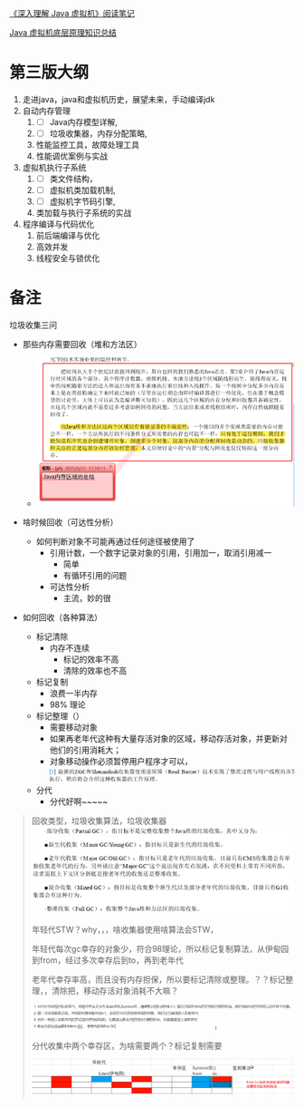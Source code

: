 [《深入理解 Java 虚拟机》阅读笔记](https://github.com/TangBean/understanding-the-jvm)

[Java 虚拟机底层原理知识总结](https://github.com/doocs/jvm)



# 第三版大纲

1. 走进java，java和虚拟机历史，展望未来，手动编译jdk
2. 自动内存管理
   1. - [ ] Java内存模型详解,
   2. - [ ] 垃圾收集器，内存分配策略,
   3. 性能监控工具，故障处理工具
   4. 性能调优案例与实战
3. 虚拟机执行子系统
   1. - [ ] 类文件结构，
   2. - [ ] 虚拟机类加载机制,
   3. - [ ] 虚拟机字节码引擎,
   4. 类加载与执行子系统的实战
4. 程序编译与代码优化
   1. 前后端编译与优化
   2. 高效并发
   3. 线程安全与锁优化

# 备注

垃圾收集三问

- 那些内存需要回收（堆和方法区）
  - ![image-20220621112105233](../../.image/image-20220621112105233.png)

- 啥时候回收（可达性分析）
  - 如何判断对象不可能再通过任何途径被使用了
    - 引用计数，一个数字记录对象的引用，引用加一，取消引用减一
      - 简单
      - 有循环引用的问题
    - 可达性分析
      - 主流，妙的很
- 如何回收（各种算法）
  - 标记清除
    - 内存不连续
      - 标记的效率不高
      - 清除的效率也不高
  - 标记复制
    - 浪费一半内存
    - 98% 理论
  - 标记整理（）
    - 需要移动对象
    - 如果再老年代这种有大量存活对象的区域，移动存活对象，并更新对他们的引用消耗大；
    - 对象移动操作必须暂停用户程序才可以，
      ![image-20220621135849166](../../.image/image-20220621135849166.png)
  - 分代
    - 分代好啊~~~~~

> 回收类型，垃圾收集算法，垃圾收集器
> ![image-20220621142434213](../../.image/image-20220621142434213.png)
>
> 年轻代STW？why，，，啥收集器使用啥算法会STW，
>
> 年轻代每次gc幸存的对象少，符合98理论，所以标记复制算法，从伊甸园到from，经过多次幸存后到to，再到老年代
>
> 老年代幸存率高，而且没有内存担保，所以要标记清除或整理。？？标记整理，，清除把，移动存活对象消耗不大嘛？
>
> ![image-20220621143332621](../../.image/image-20220621143332621.png)
>
> 分代收集中两个幸存区，为啥需要两个？标记复制需要
>
> ![image-20220621145454866](../../.image/image-20220621145454866.png)

